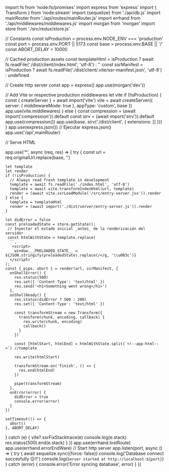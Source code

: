 import fs from 'node:fs/promises'
import express from 'express'
import { Transform } from 'node:stream'
import {sequelize} from './api/db.js'
import mainRouter from './api/routes/mainRouter.js'
import errhand from './api/middlewares/middlewares.js'
import morgan from 'morgan'
import store from './src/redux/store.js'

// Constants
const isProduction = process.env.NODE_ENV === 'production'
const port = process.env.PORT || 5173
const base = process.env.BASE || '/'
const ABORT_DELAY = 10000

// Cached production assets
const templateHtml = isProduction
  ? await fs.readFile('./dist/client/index.html', 'utf-8')
  : ''
const ssrManifest = isProduction
  ? await fs.readFile('./dist/client/.vite/ssr-manifest.json', 'utf-8')
  : undefined

// Create http server
const app = express()
app.use(morgan('dev'))

// Add Vite or respective production middlewares
let vite
if (!isProduction) {
  const { createServer } = await import('vite')
  vite = await createServer({
    server: { middlewareMode: true },
    appType: 'custom',
    base
  })
  app.use(vite.middlewares)
} else {
  const compression = (await import('compression')).default
  const sirv = (await import('sirv')).default
  app.use(compression())
  app.use(base, sirv('./dist/client', { extensions: [] }))
}
app.use(express.json()) // Ejecutar express.json()
app.use('/api',mainRouter)

// Serve HTML

app.use('*', async (req, res) => {
  try {
    const url = req.originalUrl.replace(base, '')

    let template
    let render
    if (!isProduction) {
      // Always read fresh template in development
      template = await fs.readFile('./index.html', 'utf-8')
      template = await vite.transformIndexHtml(url, template)
      render = (await vite.ssrLoadModule('/src/entry-server.jsx')).render
    } else {
      template = templateHtml
      render = (await import('./dist/server/entry-server.js')).render
    }

    let didError = false
    const preloadedState = store.getState();
     // Inyectar el estado inicial _antes_ de la renderización del servidor
     const htmlWithState = template.replace(
      ``,
      `<script>
        window.__PRELOADED_STATE__ = ${JSON.stringify(preloadedState).replace(/</g, '\\u003c')}
      </script>`
    );
    const { pipe, abort } = render(url, ssrManifest, {
      onShellError() {
        res.status(500)
        res.set({ 'Content-Type': 'text/html' })
        res.send('<h1>Something went wrong</h1>')
      },
      onShellReady() {
        res.status(didError ? 500 : 200)
        res.set({ 'Content-Type': 'text/html' })

        const transformStream = new Transform({
          transform(chunk, encoding, callback) {
            res.write(chunk, encoding)
            callback()
          }
        })

        const [htmlStart, htmlEnd] = htmlWithState.split(`<!--app-html-->`) //template

        res.write(htmlStart)

        transformStream.on('finish', () => {
          res.end(htmlEnd)
        })

        pipe(transformStream)
      },
      onError(error) {
        didError = true
        console.error(error)
      }
    })

    setTimeout(() => {
      abort()
    }, ABORT_DELAY)
  } catch (e) {
    vite?.ssrFixStacktrace(e)
    console.log(e.stack)
    res.status(500).end(e.stack)
  }
})
app.use(errhand.lostRoute)
app.use(errhand.errorEndWare)
// Start http server
app.listen(port, async () => {
  try {
    await sequelize.sync({force: false})
    console.log('Database connect succesfully 😉!!')
    console.log(`Server started at http://localhost:${port}`)
  } catch (error) {
    console.error('Error syncing database', error)
  }
})
